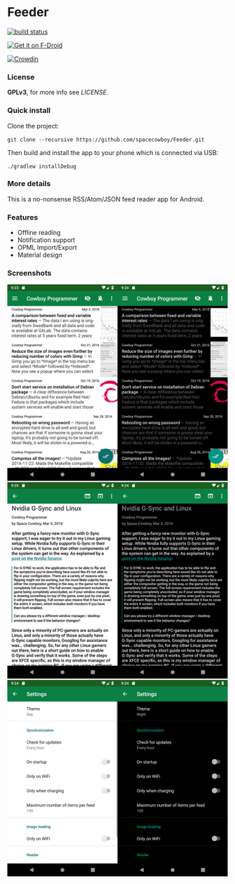 Feeder
=====
[![build status](https://gitlab.com/spacecowboy/Feeder/badges/master/build.svg)](https://gitlab.com/spacecowboy/Feeder/builds)

<a href="https://f-droid.org/repository/browse/?fdid=com.nononsenseapps.feeder" target="_blank">
<img src="https://f-droid.org/badge/get-it-on.png" alt="Get it on F-Droid" height="80"/></a>

[![Crowdin](https://badges.crowdin.net/feeder/localized.svg)](https://crowdin.com/project/feeder)

### License

**GPLv3**, for more info see *LICENSE*.

### Quick install

Clone the project:

    git clone --recursive https://github.com/spacecowboy/Feeder.git

Then build and install the app to your phone which is connected via USB:

    ./gradlew installDebug

### More details

This is a no-nonsense RSS/Atom/JSON feed reader app for Android.

### Features

* Offline reading
* Notification support
* OPML Import/Export
* Material design

### Screenshots

<img src="fastlane/metadata/android/en-US/phoneScreenshots/feed_day.png" width=50%/><img src="fastlane/metadata/android/en-US/phoneScreenshots/feed_night.png" width=50%/>
<img src="fastlane/metadata/android/en-US/phoneScreenshots/article_day.png" width=50%/><img src="fastlane/metadata/android/en-US/phoneScreenshots/article_night.png" width=50%/>
<img src="fastlane/metadata/android/en-US/phoneScreenshots/settings_day.png" width=50%/><img src="fastlane/metadata/android/en-US/phoneScreenshots/settings_night.png" width=50%/>
